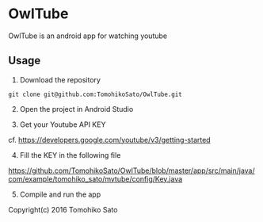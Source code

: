 # OwlTube
OwlTube is an android app for watching youtube

## Usage

1) Download the repository

``` git clone git@github.com:TomohikoSato/OwlTube.git ``` 



2) Open the project in Android Studio


3) Get your Youtube API KEY

cf. https://developers.google.com/youtube/v3/getting-started

4) Fill the KEY in the following file

https://github.com/TomohikoSato/OwlTube/blob/master/app/src/main/java/com/example/tomohiko_sato/mytube/config/Key.java

5) Compile and run the app


Copyright(c) 2016 Tomohiko Sato
